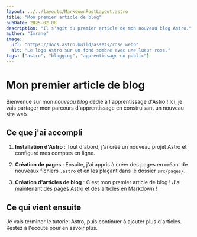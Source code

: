 ```yaml
---
layout: ../../layouts/MarkdownPostLayout.astro
title: "Mon premier article de blog"
pubDate: 2025-02-08
description: "Il s'agit du premier article de mon nouveau blog Astro."
author: "Imrane"
image:
  url: "https://docs.astro.build/assets/rose.webp"
  alt: "Le logo Astro sur un fond sombre avec une lueur rose."
tags: ["astro", "blogging", "apprentissage en public"]
---
```


# Mon premier article de blog

Bienvenue sur mon _nouveau blog_ dédié à l'apprentissage d'Astro ! Ici, je vais partager mon parcours d'apprentissage en construisant un nouveau site web.

## Ce que j'ai accompli

1. **Installation d'Astro** : Tout d'abord, j'ai créé un nouveau projet Astro et configuré mes comptes en ligne.

2. **Création de pages** : Ensuite, j'ai appris à créer des pages en créant de nouveaux fichiers `.astro` et en les plaçant dans le dossier `src/pages/`.

3. **Création d'articles de blog** : C'est mon premier article de blog ! J'ai maintenant des pages Astro et des articles en Markdown !

## Ce qui vient ensuite

Je vais terminer le tutoriel Astro, puis continuer à ajouter plus d'articles. Restez à l'écoute pour en savoir plus.
